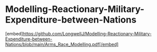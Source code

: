 # Modelling-Reactionary-Military-Expenditure-between-Nations


[embed]https://github.com/LongwellJ/Modelling-Reactionary-Military-Expenditure-between-Nations/blob/main/Arms_Race_Modelling.pdf[/embed]
